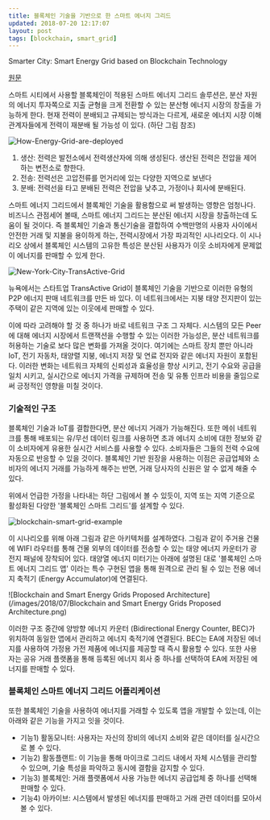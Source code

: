 ```yaml
---
title: 블록체인 기술을 기반으로 한 스마트 에너지 그리드
updated: 2018-07-20 12:17:07
layout: post
tags: [blockchain, smart_grid]
---
```


Smarter City: Smart Energy Grid based on Blockchain Technology

[원문](https://www.researchgate.net/profile/Pieroni_Alessandra/publication/323463147_Smarter_City_Smart_Energy_Grid_based_on_Blockchain_Technology/links/5a990b8b0f7e9ba429777665/Smarter-City-Smart-Energy-Grid-based-on-Blockchain-Technology.pdf)

스마트 시티에서 사용할 블록체인이 적용된 스마트 에너지 그리드 솔루션은, 분산 자원의 에너지 투자쪽으로 지출 균형을 크게 전환할 수 있는 분산형 에너지 시장의 창출을 가능하게 한다. 현재 전력이 분배되고 규제되는 방식과는 다르게, 새로운 에너지 시장 이해 관계자들에게 전력이 재분배 될 가능성 이 있다. (하단 그림 참조)

![How-Energy-Grid-are-deployed](/images/2018/07/How-Energy-Grid-are-deployed.png)

1. 생산: 전력은 발전소에서 전력생산자에 의해 생성된다. 생산된 전력은 전압을 제어하는 변전소로 향한다.
2. 전송: 전력선은 고압전류를 먼거리에 있는 다양한 지역으로 보낸다
3. 분배: 전력선을 타고 분배된 전력은 전압을 낮추고, 가정이나 회사에 분배된다.

스마트 에너지 그리드에서 블록체인 기술을 활용함으로 써 발생하는 영향은 엄청나다. 비즈니스 관점세어 볼때, 스마트 에너지 그리드는 분산된 에너지 시장을 창출하는데 도움이 될 것이다. 즉 블록체인 기술과 통신기술을 결합하여 수백만명의 사용자 사이에서 안전한 거래 및 지불을 용이하게 하는, 전력시장에서 가장 파괴적인 시나리오다. 이 시나리오 상에서 블록체인 시스템의 고유한 특성은 분산된 사용자가 이웃 소비자에게 문제없이 에너지를 판매할 수 있게 한다.

![New-York-City-TransActive-Grid](/images/2018/07/New-York-City-TransActive-Grid.png)

뉴욕에서는 스타트업 TransActive Grid이 블록체인 기술을 기반으로 이러한 유형의 P2P 에너지 판매 네트워크를 만든 바 있다. 이 네트워크에서는 지붕 태양 전지판이 있는 주택이 같은 지역에 있는 이웃에세 판매할 수 있다.

이에 따라 고려해야 할 것 중 하나가 바로 네트워크 구조 그 자체다. 시스템의 모든 Peer에 대해 에너지 시장에서 트랜잭션을 수행할 수 있는 이러한 가능성은, 분산 네트워크를 허용하는 기술로 보다 많은 변화를 가져올 것이다. 여기에는 스마트 장치 뿐만 아니라 IoT, 전기 자동차, 태양렬 지붕, 에너지 저장 및 연료 전지와 같은 에너지 자원이 포함된다. 이러한 변화는 네트워크 자체의 신뢰성과 효율성을 향상 시키고, 전기 수요와 공급을 일치 시키고, 실시간으로 에너지 가격을 규제하며 전송 및 유통 인프라 비용을 줄임으로써 긍정적인 영향을 미칠 것이다.

### 기술적인 구조

블록체인 기술과 IoT를 결합한다면, 분산 에너지 거래가 가능해진다. 또한 메쉬 네트워크를 통해 배포되는 유/무선 데이터 링크를 사용하면 초과 에너지 소비에 대한 정보와 같이 소비자에게 유용한 실시간 서비스를 사용할 수 있다. 소비자들은 그들의 전력 수요에 자동으로 반응할 수 있을 것이다. 블록체인 기반 원장을 사용하는 이점은 공급업체와 소비자의 에너지 거래를 가능하게 해주는 반면, 거래 당사자의 신원은 알 수 없게 해줄 수 있다.

위에서 언급한 가정을 나타내는 하단 그림에서 볼 수 있듯이, 지역 또는 지역 기준으로 활성화된 다양한 '블록체인 스마트 그리드'를 설계할 수 있다.

![blockchain-smart-grid-example](/images/2018/07/blockchain-smart-grid-example.png)

이 시나리오를 위해 아래 그림과 같은 아키텍처를 설계하였다. 그림과 같이 주거용 건물에 WIFI 라우터를 통해 건물 외부의 데이터를 전송할 수 있는 태양 에너지 카운터가 광전지 패널에 장착되어 있다. 태양열 에너지 미터기는 아래에 설명된 대로 '블록체인 스마트 에너지 그리드 앱' 이라는 특수 구현된 앱을 통해 원격으로 관리 될 수 있는 전용 에너지 축적기 (Energy Accumulator)에 연결된다.

![Blockchain and Smart Energy Grids Proposed Architecture](/images/2018/07/Blockchain and Smart Energy Grids Proposed Architecture.png)

이러한 구조 중간에 양방향 에너지 카운터 (Bidirectional Energy Counter, BEC)가 위치하여 동일한 앱에서 관리하고 에너지 축적기에 연결된다. BEC는 EA에 저장된 에너지를 사용하여 가정용 가전 제품에 에너지를 제공할 때 즉시 활용할 수 있다. 또한 사용자는 공유 거래 플랫폼을 통해 등록된 에너지 회사 중 하나를 선택하여 EA에 저장된 에너지를 판매할 수 있다.

### 블록체인 스마트 에너지 그리드 어플리케이션

또한 블록체인 기술을 사용하여 에너지를 거래할 수 있도록 앱을 개발할 수 있는데, 이는 아래와 같은 기능을 가지고 잇을 것이다.

- 기능1) 활동모니터: 사용자는 자신의 장비의 에너지 소비와 같은 데이터를 실시간으로 볼 수 있다. 
- 기능2) 활동플랜트: 이 기능을 통해 마이크로 그리드 내에서 자체 시스템을 관리할 수 있으며, 기술 특성을 파악하고 동시에 결함을 감지할 수 있다.
- 기능3) 블록체인: 거래 플랫폼에서 사용 가능한 에너지 공급업체 중 하나를 선택해 판매할 수 있다.
- 기능4) 아카이브: 시스템에서 발생된 에너지를 판매하고 거래 관련 데이터를 모아서 볼 수 있다.

